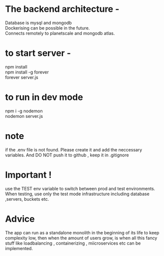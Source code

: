 # The backend architecture -

Database is mysql and mongodb <br>
Dockerising can be possible in the future. <br>
Connects remotely to planetscale and mongodb atlas.

# to start server -

npm install <br>
npm install -g forever <br>
forever server.js<br>

# to run in dev mode

npm i -g nodemon <br>
nodemon server.js

# note

if the .env file is not found. Please create it and add the neccessary variables. 
And DO NOT push it to github , keep it in .gitignore

# Important !

use the TEST env variable to switch between prod and test environments.
When testing, use only the test mode infrastructure including database ,servers, buckets etc.

# Advice

The app can run as a standalone monolith in the beginning of its life to keep complexity low, then when the amount of users grow, is when all this fancy stuff like loadbalancing , containerizing , miicroservices etc can be implemented.



